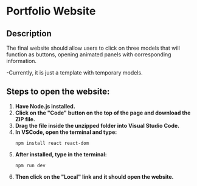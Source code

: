 # Portfolio Website
 
## Description
The final website should allow users to click on three models that will function as buttons, opening animated panels with corresponding information.

-Currently, it is just a template with temporary models.
## Steps to open the website:
1. **Have Node.js installed.**
2. **Click on the "Code" button on the top of the page and download the ZIP file.**
3. **Drag the file inside the unzipped folder into Visual Studio Code.**
4. **In VSCode, open the terminal and type:**
    ```
    npm install react react-dom
    ```
5. **After installed, type in the terminal:**
    ```
    npm run dev
    ```
6. **Then click on the "Local" link and it should open the website.**